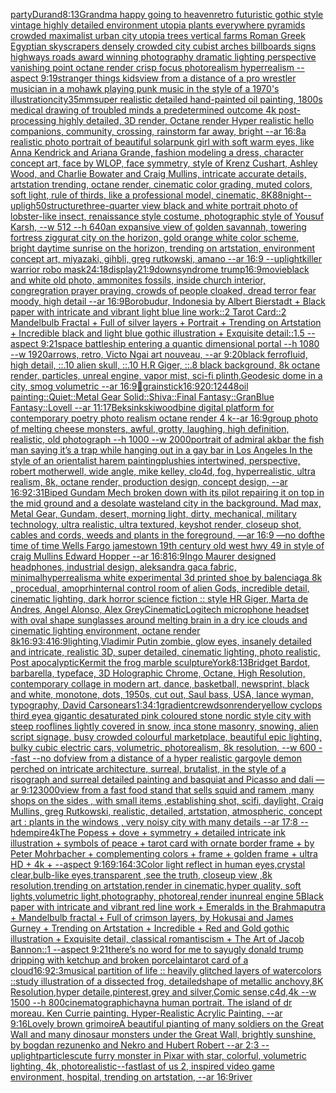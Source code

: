 [party](https://www.ebank.nz/aiartgenerator?category=party)[Durand](https://www.ebank.nz/aiartgenerator?category=Durand)[8:13](https://www.ebank.nz/aiartgenerator?category=8%3A13)[Grandma happy going to heaven](https://www.ebank.nz/aiartgenerator?category=Grandma%2520happy%2520going%2520to%2520heaven)[retro futuristic gothic style vintage highly detailed environment utopia plants everywhere pyramids crowded maximalist urban city utopia trees  vertical farms Roman Greek Egyptian skyscrapers densely crowded city cubist arches billboards signs highways roads award winning photography dramatic lighting perspective vanishing point octane render crisp focus photorealism hyperrealism --aspect 9:19](https://www.ebank.nz/aiartgenerator?category=retro%2520futuristic%2520gothic%2520style%2520vintage%2520highly%2520detailed%2520environment%2520utopia%2520plants%2520everywhere%2520pyramids%2520crowded%2520maximalist%2520urban%2520city%2520utopia%2520trees%2520%2520vertical%2520farms%2520Roman%2520Greek%2520Egyptian%2520skyscrapers%2520densely%2520crowded%2520city%2520cubist%2520arches%2520billboards%2520signs%2520highways%2520roads%2520award%2520winning%2520photography%2520dramatic%2520lighting%2520perspective%2520vanishing%2520point%2520octane%2520render%2520crisp%2520focus%2520photorealism%2520hyperrealism%2520--aspect%25209%3A19)[stranger things kids](https://www.ebank.nz/aiartgenerator?category=stranger%2520things%2520kids)[view from a distance of a pro wrestler musician in a mohawk playing punk music in the style of a 1970's illustration](https://www.ebank.nz/aiartgenerator?category=view%2520from%2520a%2520distance%2520of%2520a%2520pro%2520wrestler%2520musician%2520in%2520a%2520mohawk%2520playing%2520punk%2520music%2520in%2520the%2520style%2520of%2520a%25201970%27s%2520illustration)[city](https://www.ebank.nz/aiartgenerator?category=city)[35mm](https://www.ebank.nz/aiartgenerator?category=35mm)[super realistic detailed hand-painted oil painting, 1800s medical drawing of troubled minds a predetermined outcome 4k post-processing highly detailed, 3D render, Octane render Hyper realistic hello companions, community, crossing, rainstorm far away, bright --ar 16:8](https://www.ebank.nz/aiartgenerator?category=super%2520realistic%2520detailed%2520hand-painted%2520oil%2520painting%2C%25201800s%2520medical%2520drawing%2520of%2520troubled%2520minds%2520a%2520predetermined%2520outcome%25204k%2520post-processing%2520highly%2520detailed%2C%25203D%2520render%2C%2520Octane%2520render%2520Hyper%2520realistic%2520hello%2520companions%2C%2520community%2C%2520crossing%2C%2520rainstorm%2520far%2520away%2C%2520bright%2520--ar%252016%3A8)[a realistic photo portrait of beautiful solarpunk girl with soft warm eyes, like Anna Kendrick and Ariana Grande, fashion modeling a dress, character concept art, face by WLOP, face symmetry, style of Krenz Cushart, Ashley Wood, and Charlie Bowater and Craig Mullins, intricate accurate details, artstation trending, octane render, cinematic color grading, muted colors, soft light, rule of thirds, like a professional model, cinematic, 8K](https://www.ebank.nz/aiartgenerator?category=a%2520realistic%2520photo%2520portrait%2520of%2520beautiful%2520solarpunk%2520girl%2520with%2520soft%2520warm%2520eyes%2C%2520like%2520Anna%2520Kendrick%2520and%2520Ariana%2520Grande%2C%2520fashion%2520modeling%2520a%2520dress%2C%2520character%2520concept%2520art%2C%2520face%2520by%2520WLOP%2C%2520face%2520symmetry%2C%2520style%2520of%2520Krenz%2520Cushart%2C%2520Ashley%2520Wood%2C%2520and%2520Charlie%2520Bowater%2520and%2520Craig%2520Mullins%2C%2520intricate%2520accurate%2520details%2C%2520artstation%2520trending%2C%2520octane%2520render%2C%2520cinematic%2520color%2520grading%2C%2520muted%2520colors%2C%2520soft%2520light%2C%2520rule%2520of%2520thirds%2C%2520like%2520a%2520professional%2520model%2C%2520cinematic%2C%25208K)[88](https://www.ebank.nz/aiartgenerator?category=88)[night](https://www.ebank.nz/aiartgenerator?category=night)[--upligh](https://www.ebank.nz/aiartgenerator?category=--upligh)[50](https://www.ebank.nz/aiartgenerator?category=50)[structure](https://www.ebank.nz/aiartgenerator?category=structure)[three-quarter view black and white portrait photo of lobster-like insect, renaissance style costume, photographic style of Yousuf Karsh, --w 512 --h 640](https://www.ebank.nz/aiartgenerator?category=three-quarter%2520view%2520black%2520and%2520white%2520portrait%2520photo%2520of%2520lobster-like%2520insect%2C%2520renaissance%2520style%2520costume%2C%2520photographic%2520style%2520of%2520Yousuf%2520Karsh%2C%2520--w%2520512%2520--h%2520640)[an expansive view of golden savannah, towering fortress ziggurat city on the horizon, gold orange white color scheme, bright daytime sunrise on the horizon, trending on artstation, environment concept art, miyazaki, gihbli, greg rutkowski, amano --ar 16:9 --uplight](https://www.ebank.nz/aiartgenerator?category=an%2520expansive%2520view%2520of%2520golden%2520savannah%2C%2520towering%2520fortress%2520ziggurat%2520city%2520on%2520the%2520horizon%2C%2520gold%2520orange%2520white%2520color%2520scheme%2C%2520bright%2520daytime%2520sunrise%2520on%2520the%2520horizon%2C%2520trending%2520on%2520artstation%2C%2520environment%2520concept%2520art%2C%2520miyazaki%2C%2520gihbli%2C%2520greg%2520rutkowski%2C%2520amano%2520--ar%252016%3A9%2520--uplight)[killer warrior robo mask](https://www.ebank.nz/aiartgenerator?category=killer%2520warrior%2520robo%2520mask)[24:18](https://www.ebank.nz/aiartgenerator?category=24%3A18)[display](https://www.ebank.nz/aiartgenerator?category=display)[21:9](https://www.ebank.nz/aiartgenerator?category=21%3A9)[downsyndrome trump](https://www.ebank.nz/aiartgenerator?category=downsyndrome%2520trump)[16:9](https://www.ebank.nz/aiartgenerator?category=16%3A9)[movie](https://www.ebank.nz/aiartgenerator?category=movie)[black and white old photo, ammonites fossils, inside church interior, congregration prayer praying, crowds of people cloaked, dread terror fear moody, high detail --ar 16:9](https://www.ebank.nz/aiartgenerator?category=black%2520and%2520white%2520old%2520photo%2C%2520ammonites%2520fossils%2C%2520inside%2520church%2520interior%2C%2520congregration%2520prayer%2520praying%2C%2520crowds%2520of%2520people%2520cloaked%2C%2520dread%2520terror%2520fear%2520moody%2C%2520high%2520detail%2520--ar%252016%3A9)[Borobudur, Indonesia by Albert Bierstadt + Black paper with intricate and vibrant light blue line work::2 Tarot Card::2 Mandelbulb Fractal + Full of silver layers + Portrait + Trending on Artstation + Incredible black and light blue gothic illustration + Exquisite detail::1.5 --aspect 9:21](https://www.ebank.nz/aiartgenerator?category=Borobudur%2C%2520Indonesia%2520by%2520Albert%2520Bierstadt%2520%2B%2520Black%2520paper%2520with%2520intricate%2520and%2520vibrant%2520light%2520blue%2520line%2520work%3A%3A2%2520Tarot%2520Card%3A%3A2%2520Mandelbulb%2520Fractal%2520%2B%2520Full%2520of%2520silver%2520layers%2520%2B%2520Portrait%2520%2B%2520Trending%2520on%2520Artstation%2520%2B%2520Incredible%2520black%2520and%2520light%2520blue%2520gothic%2520illustration%2520%2B%2520Exquisite%2520detail%3A%3A1.5%2520--aspect%25209%3A21)[space battleship entering a quantic dimensional portal --h 1080 --w 1920](https://www.ebank.nz/aiartgenerator?category=space%2520battleship%2520entering%2520a%2520quantic%2520dimensional%2520portal%2520--h%25201080%2520--w%25201920)[arrows, retro, Victo Ngai art nouveau, --ar 9:20](https://www.ebank.nz/aiartgenerator?category=arrows%2C%2520retro%2C%2520Victo%2520Ngai%2520art%2520nouveau%2C%2520--ar%25209%3A20)[black ferrofluid, high detail, ::.10 alien skull, ::.10 H.R Giger, ::.8 black background, 8k octane render, particles, unreal engine, vapor mist, sci-fi plinth,](https://www.ebank.nz/aiartgenerator?category=black%2520ferrofluid%2C%2520high%2520detail%2C%2520%3A%3A.10%2520alien%2520skull%2C%2520%3A%3A.10%2520H.R%2520Giger%2C%2520%3A%3A.8%2520black%2520background%2C%25208k%2520octane%2520render%2C%2520particles%2C%2520unreal%2520engine%2C%2520vapor%2520mist%2C%2520sci-fi%2520plinth%2C)[Geodesic dome in a city, smog volumetric --ar 16:9](https://www.ebank.nz/aiartgenerator?category=Geodesic%2520dome%2520in%2520a%2520city%2C%2520smog%2520volumetric%2520--ar%252016%3A9)[🥹](https://www.ebank.nz/aiartgenerator?category=%F0%9F%A5%B9)[grain](https://www.ebank.nz/aiartgenerator?category=grain)[stick](https://www.ebank.nz/aiartgenerator?category=stick)[16:9](https://www.ebank.nz/aiartgenerator?category=16%3A9)[20:12](https://www.ebank.nz/aiartgenerator?category=20%3A12)[448](https://www.ebank.nz/aiartgenerator?category=448)[oil painting::Quiet::Metal Gear Solid::Shiva::Final Fantasy::GranBlue Fantasy::Lovell --ar 11:17](https://www.ebank.nz/aiartgenerator?category=oil%2520painting%3A%3AQuiet%3A%3AMetal%2520Gear%2520Solid%3A%3AShiva%3A%3AFinal%2520Fantasy%3A%3AGranBlue%2520Fantasy%3A%3ALovell%2520--ar%252011%3A17)[Beksinkski](https://www.ebank.nz/aiartgenerator?category=Beksinkski)[woodbine digital platform for contemporary poetry photo realism octane render 4 k--ar 16:9](https://www.ebank.nz/aiartgenerator?category=woodbine%2520digital%2520platform%2520for%2520contemporary%2520poetry%2520photo%2520realism%2520octane%2520render%25204%2520k--ar%252016%3A9)[group photo of melting cheese monsters, awful, grotty, laughing, high definition, realistic, old photograph --h 1000 --w 2000](https://www.ebank.nz/aiartgenerator?category=group%2520photo%2520of%2520melting%2520cheese%2520monsters%2C%2520awful%2C%2520grotty%2C%2520laughing%2C%2520high%2520definition%2C%2520realistic%2C%2520old%2520photograph%2520--h%25201000%2520--w%25202000)[portrait of admiral akbar the fish man saying it’s a trap while hanging out in a gay bar in Los Angeles In the style of an orientalist harem painting](https://www.ebank.nz/aiartgenerator?category=portrait%2520of%2520admiral%2520akbar%2520the%2520fish%2520man%2520saying%2520it%E2%80%99s%2520a%2520trap%2520while%2520hanging%2520out%2520in%2520a%2520gay%2520bar%2520in%2520Los%2520Angeles%2520In%2520the%2520style%2520of%2520an%2520orientalist%2520harem%2520painting)[plushies intertwined, perspective, robert motherwell, wide angle, mike kelley, clo4d, fog, hyperrealistic, ultra realism, 8k, octane render, production design, concept design, --ar 16:9](https://www.ebank.nz/aiartgenerator?category=plushies%2520intertwined%2C%2520perspective%2C%2520robert%2520motherwell%2C%2520wide%2520angle%2C%2520mike%2520kelley%2C%2520clo4d%2C%2520fog%2C%2520hyperrealistic%2C%2520ultra%2520realism%2C%25208k%2C%2520octane%2520render%2C%2520production%2520design%2C%2520concept%2520design%2C%2520--ar%252016%3A9)[2:3](https://www.ebank.nz/aiartgenerator?category=2%3A3)[1](https://www.ebank.nz/aiartgenerator?category=1)[Biped Gundam Mech broken down with its pilot repairing it on top in the mid ground and a desolate wasteland city in the background. Mad max, Metal Gear, Gundam, desert, morning light, dirty, mechanical, military technology, ultra realistic, ultra textured, keyshot render, closeup shot, cables and cords, weeds and plants in the foreground, —ar 16:9 —no dof](https://www.ebank.nz/aiartgenerator?category=Biped%2520Gundam%2520Mech%2520broken%2520down%2520with%2520its%2520pilot%2520repairing%2520it%2520on%2520top%2520in%2520the%2520mid%2520ground%2520and%2520a%2520desolate%2520wasteland%2520city%2520in%2520the%2520background.%2520Mad%2520max%2C%2520Metal%2520Gear%2C%2520Gundam%2C%2520desert%2C%2520morning%2520light%2C%2520dirty%2C%2520mechanical%2C%2520military%2520technology%2C%2520ultra%2520realistic%2C%2520ultra%2520textured%2C%2520keyshot%2520render%2C%2520closeup%2520shot%2C%2520cables%2520and%2520cords%2C%2520weeds%2520and%2520plants%2520in%2520the%2520foreground%2C%2520%E2%80%94ar%252016%3A9%2520%E2%80%94no%2520dof)[the time of time Wells Fargo jamestown 19th century old west hwy 49 in style of craig Mullins Edward Hopper --ar 16:8](https://www.ebank.nz/aiartgenerator?category=the%2520time%2520of%2520time%2520Wells%2520Fargo%2520jamestown%252019th%2520century%2520old%2520west%2520hwy%252049%2520in%2520style%2520of%2520craig%2520Mullins%2520Edward%2520Hopper%2520--ar%252016%3A8)[16:9](https://www.ebank.nz/aiartgenerator?category=16%3A9)[Ingo Maurer designed headphones, industrial design, aleksandra gaca fabric, minimal](https://www.ebank.nz/aiartgenerator?category=Ingo%2520Maurer%2520designed%2520headphones%2C%2520industrial%2520design%2C%2520aleksandra%2520gaca%2520fabric%2C%2520minimal)[hyperrealism](https://www.ebank.nz/aiartgenerator?category=hyperrealism)[](https://www.ebank.nz/aiartgenerator?category=)[a white experimental 3d printed shoe by balenciaga 8k , procedual, amoprh](https://www.ebank.nz/aiartgenerator?category=a%2520white%2520experimental%25203d%2520printed%2520shoe%2520by%2520balenciaga%25208k%2520%2C%2520procedual%2C%2520amoprh)[internal control room of alien Gods, incredible detail, cinematic lighting, dark horror science fiction :: style HR Giger, Marta de Andres, Angel Alonso, Alex Grey](https://www.ebank.nz/aiartgenerator?category=internal%2520control%2520room%2520of%2520alien%2520Gods%2C%2520incredible%2520detail%2C%2520cinematic%2520lighting%2C%2520dark%2520horror%2520science%2520fiction%2520%3A%3A%2520style%2520HR%2520Giger%2C%2520Marta%2520de%2520Andres%2C%2520Angel%2520Alonso%2C%2520Alex%2520Grey)[Cinematic](https://www.ebank.nz/aiartgenerator?category=Cinematic)[Logitech microphone headset with oval shape sunglasses around melting brain in a  dry ice clouds and cinematic lighting environment, octane render 8k](https://www.ebank.nz/aiartgenerator?category=Logitech%2520microphone%2520headset%2520with%2520oval%2520shape%2520sunglasses%2520around%2520melting%2520brain%2520in%2520a%2520%2520dry%2520ice%2520clouds%2520and%2520cinematic%2520lighting%2520environment%2C%2520octane%2520render%25208k)[](https://www.ebank.nz/aiartgenerator?category=)[16:9](https://www.ebank.nz/aiartgenerator?category=16%3A9)[3:4](https://www.ebank.nz/aiartgenerator?category=3%3A4)[16:9](https://www.ebank.nz/aiartgenerator?category=16%3A9)[lighting,](https://www.ebank.nz/aiartgenerator?category=lighting%2C)[Vladimir Putin zombie, glow eyes, insanely detailed and intricate, realistic 3D, super detailed, cinematic lighting, photo realistic, Post apocalyptic](https://www.ebank.nz/aiartgenerator?category=Vladimir%2520Putin%2520zombie%2C%2520glow%2520eyes%2C%2520insanely%2520detailed%2520and%2520intricate%2C%2520realistic%25203D%2C%2520super%2520detailed%2C%2520cinematic%2520lighting%2C%2520photo%2520realistic%2C%2520Post%2520apocalyptic)[Kermit the frog marble sculpture](https://www.ebank.nz/aiartgenerator?category=Kermit%2520the%2520frog%2520marble%2520sculpture)[York](https://www.ebank.nz/aiartgenerator?category=York)[8:13](https://www.ebank.nz/aiartgenerator?category=8%3A13)[Bridget Bardot, barbarella, typeface, 3D Holographic Chrome, Octane, High Resolution, contemporary collage in modern art, dance, basketball, newsprint, black and white, monotone, dots, 1950s, cut out, Saul bass, USA, lance wyman, typography, David Carson](https://www.ebank.nz/aiartgenerator?category=Bridget%2520Bardot%2C%2520barbarella%2C%2520typeface%2C%25203D%2520Holographic%2520Chrome%2C%2520Octane%2C%2520High%2520Resolution%2C%2520contemporary%2520collage%2520in%2520modern%2520art%2C%2520dance%2C%2520basketball%2C%2520newsprint%2C%2520black%2520and%2520white%2C%2520monotone%2C%2520dots%2C%25201950s%2C%2520cut%2520out%2C%2520Saul%2520bass%2C%2520USA%2C%2520lance%2520wyman%2C%2520typography%2C%2520David%2520Carson)[ears](https://www.ebank.nz/aiartgenerator?category=ears)[1:3](https://www.ebank.nz/aiartgenerator?category=1%3A3)[4:1](https://www.ebank.nz/aiartgenerator?category=4%3A1)[gradient](https://www.ebank.nz/aiartgenerator?category=gradient)[crewdson](https://www.ebank.nz/aiartgenerator?category=crewdson)[render](https://www.ebank.nz/aiartgenerator?category=render)[yellow cyclops third eye](https://www.ebank.nz/aiartgenerator?category=yellow%2520cyclops%2520third%2520eye)[a gigantic desaturated pink coloured stone nordic style city with steep rooflines lightly covered in snow, inca stone masonry, snowing, alien script signage, busy crowded colourful marketplace, beautiful epic lighting, bulky cubic electric cars, volumetric, photorealism, 8k resolution, --w 600 --fast --no dof](https://www.ebank.nz/aiartgenerator?category=a%2520gigantic%2520desaturated%2520pink%2520coloured%2520stone%2520nordic%2520style%2520city%2520with%2520steep%2520rooflines%2520lightly%2520covered%2520in%2520snow%2C%2520inca%2520stone%2520masonry%2C%2520snowing%2C%2520alien%2520script%2520signage%2C%2520busy%2520crowded%2520colourful%2520marketplace%2C%2520beautiful%2520epic%2520lighting%2C%2520bulky%2520cubic%2520electric%2520cars%2C%2520volumetric%2C%2520photorealism%2C%25208k%2520resolution%2C%2520--w%2520600%2520--fast%2520--no%2520dof)[view from a distance of a hyper realistic gargoyle demon perched on intricate architecture, surreal, brutalist, in the style of a risograph and surreal detailed painting and basquiat and Picasso and dali —ar 9:12](https://www.ebank.nz/aiartgenerator?category=view%2520from%2520a%2520distance%2520of%2520a%2520hyper%2520realistic%2520gargoyle%2520demon%2520perched%2520on%2520intricate%2520architecture%2C%2520surreal%2C%2520brutalist%2C%2520in%2520the%2520style%2520of%2520a%2520risograph%2520and%2520surreal%2520detailed%2520painting%2520and%2520basquiat%2520and%2520Picasso%2520and%2520dali%2520%E2%80%94ar%25209%3A12)[3000](https://www.ebank.nz/aiartgenerator?category=3000)[view from a fast food stand that sells squid and ramem  ,many shops on the sides  , with small items ,establishing shot, scifi, daylight, Craig Mullins, greg Rutkowski, realistic, detailed, artstation, atmospheric, concept art : plants in the windows , very noisy city with many details --ar 17:8 --hd](https://www.ebank.nz/aiartgenerator?category=view%2520from%2520a%2520fast%2520food%2520stand%2520that%2520sells%2520squid%2520and%2520ramem%2520%2520%2Cmany%2520shops%2520on%2520the%2520sides%2520%2520%2C%2520with%2520small%2520items%2520%2Cestablishing%2520shot%2C%2520scifi%2C%2520daylight%2C%2520Craig%2520Mullins%2C%2520greg%2520Rutkowski%2C%2520realistic%2C%2520detailed%2C%2520artstation%2C%2520atmospheric%2C%2520concept%2520art%2520%3A%2520plants%2520in%2520the%2520windows%2520%2C%2520very%2520noisy%2520city%2520with%2520many%2520details%2520--ar%252017%3A8%2520--hd)[empire](https://www.ebank.nz/aiartgenerator?category=empire)[4k](https://www.ebank.nz/aiartgenerator?category=4k)[The Popess + dove + symmetry + detailed intricate ink illustration + symbols of peace + tarot card with ornate border frame + by Peter Mohrbacher + complementing colors + frame + golden frame + ultra HD + 4k + --aspect 9:16](https://www.ebank.nz/aiartgenerator?category=The%2520Popess%2520%2B%2520dove%2520%2B%2520symmetry%2520%2B%2520detailed%2520intricate%2520ink%2520illustration%2520%2B%2520symbols%2520of%2520peace%2520%2B%2520tarot%2520card%2520with%2520ornate%2520border%2520frame%2520%2B%2520by%2520Peter%2520Mohrbacher%2520%2B%2520complementing%2520colors%2520%2B%2520frame%2520%2B%2520golden%2520frame%2520%2B%2520ultra%2520HD%2520%2B%25204k%2520%2B%2520--aspect%25209%3A16)[9:16](https://www.ebank.nz/aiartgenerator?category=9%3A16)[4:3](https://www.ebank.nz/aiartgenerator?category=4%3A3)[Color light reflect in human eyes,crystal clear,bulb-like eyes,transparent ,see the truth, closeup view ,8k resolution,trending on artstation,render in cinematic,hyper quality, soft lights,volumetric light,photography, photoreal,render inunreal engine 5](https://www.ebank.nz/aiartgenerator?category=Color%2520light%2520reflect%2520in%2520human%2520eyes%2Ccrystal%2520clear%2Cbulb-like%2520eyes%2Ctransparent%2520%2Csee%2520the%2520truth%2C%2520closeup%2520view%2520%2C8k%2520resolution%2Ctrending%2520on%2520artstation%2Crender%2520in%2520cinematic%2Chyper%2520quality%2C%2520soft%2520lights%2Cvolumetric%2520light%2Cphotography%2C%2520photoreal%2Crender%2520inunreal%2520engine%25205)[Black paper with intricate and vibrant red line work + Emeralds in the Brahmaputra + Mandelbulb fractal + Full of crimson layers, by Hokusai and James Gurney + Trending on Artstation + Incredible + Red and Gold gothic illustration + Exquisite detail, classical romantiscism + The Art of Jacob Bannon::1 --aspect 9:21](https://www.ebank.nz/aiartgenerator?category=Black%2520paper%2520with%2520intricate%2520and%2520vibrant%2520red%2520line%2520work%2520%2B%2520Emeralds%2520in%2520the%2520Brahmaputra%2520%2B%2520Mandelbulb%2520fractal%2520%2B%2520Full%2520of%2520crimson%2520layers%2C%2520by%2520Hokusai%2520and%2520James%2520Gurney%2520%2B%2520Trending%2520on%2520Artstation%2520%2B%2520Incredible%2520%2B%2520Red%2520and%2520Gold%2520gothic%2520illustration%2520%2B%2520Exquisite%2520detail%2C%2520classical%2520romantiscism%2520%2B%2520The%2520Art%2520of%2520Jacob%2520Bannon%3A%3A1%2520--aspect%25209%3A21)[there’s no word for me to say](https://www.ebank.nz/aiartgenerator?category=there%E2%80%99s%2520no%2520word%2520for%2520me%2520to%2520say)[ugly donald trump dripping with ketchup and broken porcelain](https://www.ebank.nz/aiartgenerator?category=ugly%2520donald%2520trump%2520dripping%2520with%2520ketchup%2520and%2520broken%2520porcelain)[tarot card of a cloud](https://www.ebank.nz/aiartgenerator?category=tarot%2520card%2520of%2520a%2520cloud)[16:9](https://www.ebank.nz/aiartgenerator?category=16%3A9)[2:3](https://www.ebank.nz/aiartgenerator?category=2%3A3)[musical partition of life :: heavily glitched layers of watercolors ::](https://www.ebank.nz/aiartgenerator?category=musical%2520partition%2520of%2520life%2520%3A%3A%2520heavily%2520glitched%2520layers%2520of%2520watercolors%2520%3A%3A)[study illustration of a dissected frog, detailed](https://www.ebank.nz/aiartgenerator?category=study%2520illustration%2520of%2520a%2520dissected%2520frog%2C%2520detailed)[shape of metallic anchovy,8K Resolution,hyper detaile,pinterest,grey and silver,Comic sense,c4d,4k --w 1500 --h 800](https://www.ebank.nz/aiartgenerator?category=shape%2520of%2520metallic%2520anchovy%2C8K%2520Resolution%2Chyper%2520detaile%2Cpinterest%2Cgrey%2520and%2520silver%2CComic%2520sense%2Cc4d%2C4k%2520--w%25201500%2520--h%2520800)[cinematographic](https://www.ebank.nz/aiartgenerator?category=cinematographic)[hayna human portrait. The island of dr moreau. Ken Currie painting. Hyper-Realistic Acrylic Painting. --ar 9:16](https://www.ebank.nz/aiartgenerator?category=hayna%2520human%2520portrait.%2520The%2520island%2520of%2520dr%2520moreau.%2520Ken%2520Currie%2520painting.%2520Hyper-Realistic%2520Acrylic%2520Painting.%2520--ar%25209%3A16)[Lovely brown grimoire](https://www.ebank.nz/aiartgenerator?category=Lovely%2520brown%2520grimoire)[A beautiful pianting of many soldiers on the Great Wall and many dinosaur monsters under the Great Wall, brightly sunshine, by bogdan rezunenko and Nekro and Hubert Robert --ar 2:3 --uplight](https://www.ebank.nz/aiartgenerator?category=A%2520beautiful%2520pianting%2520of%2520many%2520soldiers%2520on%2520the%2520Great%2520Wall%2520and%2520many%2520dinosaur%2520monsters%2520under%2520the%2520Great%2520Wall%2C%2520brightly%2520sunshine%2C%2520by%2520bogdan%2520rezunenko%2520and%2520Nekro%2520and%2520Hubert%2520Robert%2520--ar%25202%3A3%2520--uplight)[particles](https://www.ebank.nz/aiartgenerator?category=particles)[cute furry monster in Pixar with star, colorful, volumetric lighting, 4k, photorealistic](https://www.ebank.nz/aiartgenerator?category=cute%2520furry%2520monster%2520in%2520Pixar%2520with%2520star%2C%2520colorful%2C%2520volumetric%2520lighting%2C%25204k%2C%2520photorealistic)[--fast](https://www.ebank.nz/aiartgenerator?category=--fast)[last of us 2, inspired video game environment, hospital, trending on artstation, --ar 16:9](https://www.ebank.nz/aiartgenerator?category=last%2520of%2520us%25202%2C%2520inspired%2520video%2520game%2520environment%2C%2520hospital%2C%2520trending%2520on%2520artstation%2C%2520--ar%252016%3A9)[river](https://www.ebank.nz/aiartgenerator?category=river)